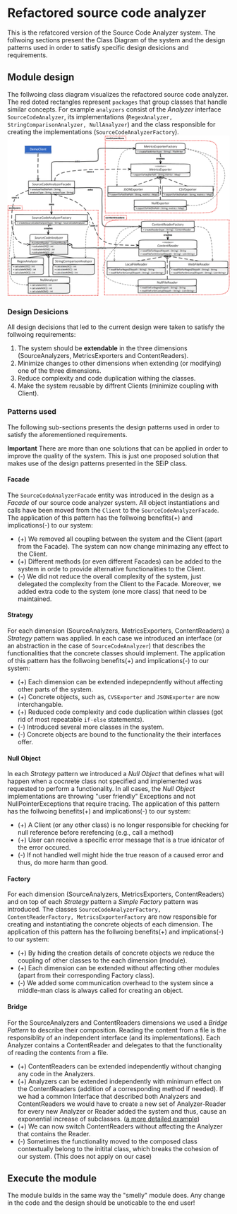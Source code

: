 # Refactored source code analyzer
This is the refatcored version of the Source Code Analyzer system. The follwoing sections present the Class Diagram of the system and the design patterns used in order to satisfy specific design desicions and requirements.  

## Module design
The follwoing class diagram visualizes the refactored source code analyzer. The red doted rectangles represent ```packages``` that group classes that handle similar concepts. For example ```analyzers``` consist of the _Analyzer_ interface ```SourceCodeAnalyzer```, its implementations (```RegexAnalyzer, StringComparisonAnalyzer, NullAnalyzer```) and the class responsible for creating the implementations (```SourceCodeAnalyzerFactory```).
![](assignement_solution.png)

### Design Desicions
All design decisions that led to the current design were taken to satisfy the follwoing requirements: 
1. The system should be __extendable__ in the three dimensions (SourceAnalyzers, MetricsExporters and ContentReaders).
2. Minimize changes to other dimensions when extending (or modifying) one of the three dimensions.
3. Reduce complexity and code duplication withing the classes.
4. Make the system reusable by diffrent Clients (minimize coupling with Client).

### Patterns used
The following sub-sections presents the design patterns used in order to satisfy the aforementioned requirements. 

__Important__ There are more than one solutions that can be applied in order to improve the quality of the system. This is just one proposed solution that makes use of the design patterns presented in the SEiP class. 

#### Facade
The ```SourceCodeAnalyzerFacade``` entity was introduced in the design as a _Facade_ of our source code analyzer system. All object instantiations and calls have been moved from the ```Client``` to the ```SourceCodeAnalyzerFacade```. The application of this pattern has the follwoing benefits(+) and implications(-) to our system:
- (+) We removed all coupling between the system and the Client (apart from the Facade). The system can now change minimazing any effect to the Client.  
- (+) Different methods (or even different Facades) can be added to the system in orde to provide alternative functionalities to the Client.
- (-) We did not reduce the overall complexity of the system, just delegated the complexity from the Client to the Facade. Moreover, we added extra code to the system (one more class) that need to be maintained.

#### Strategy
For each dimension (SourceAnalyzers, MetricsExporters, ContentReaders) a _Strategy_ pattern was applied. In each case we introduced an interface (or an abstraction in the case of ```SourceCodeAnalyzer```) that describes the functionalities that the concrete classes should implement. The application of this pattern has the follwoing benefits(+) and implications(-) to our system:
- (+) Each dimension can be extended indepepndently without affecting other parts of the system.
- (+) Concrete objects, such as, ```CVSExporter``` and ```JSONExporter``` are now interchangable.
- (+) Reduced code complexity and code duplication within classes (got rid of most repeatable ```if-else``` statements).
- (-) Introduced several more classes in the system. 
- (-) Concrete objects are bound to the functionality the their interfaces offer.

#### Null Object
In each _Strategy_ pattern we introduced a _Null Object_ that defines what will happen when a cocnrete class not specified and implemented was requested to perform a functionality. In all cases, the _Null Object_ implementations are throwing "user friendly" Exceptions and not NullPointerExceptions that require tracing. The application of this pattern has the follwoing benefits(+) and implications(-) to our system:
- (+) A Client (or any other class) is no longer responsible for checking for null reference before rerefencing (e.g., call a method)
- (+) User can receive a specific error message that is a true idnicator of the error occured. 
- (-) If not handled well might hide the true reason of a caused error and thus, do more harm than good. 

#### Factory
For each dimension (SourceAnalyzers, MetricsExporters, ContentReaders) and on top of each _Strategy_ pattern a _Simple Factory_ pattern was introduced. The classes ```SourceCodeAnalyzerFactory, ContentReaderFactory, MetricsExporterFactory``` are now responsible for creating and instantiating the concrete objects of each dimension. The application of this pattern has the follwoing benefits(+) and implications(-) to our system:
- (+) By hiding the creation details of concrete objects we reduce the coupling of other classes to the each dimension (module).
- (+) Each dimension can be extended without affecting other modules (apart from their corresponding Factory class).
- (-) We added some communication overhead to the system since a middle-man class is always called for creating an object.

#### Bridge
For the SourceAnalyzers and ContentReaders dimensions we used a _Bridge Pattern_ to describe their composition. Reading the content from a file is the responsiblity of an independent interface (and its implementations). Each Analyzer contains a ContentReader and delegates to that the functionality of reading the contents from a file. 
- (+) ContentReaders can be extended independently without changing any code in the Analyzers. 
- (+) Analyzers can be extended independently with minimum effect on the ContentReaders (addition of a corresponding method if needed). If we had a common Interface that described both Analyzers and ContentReaders we would have to create a new set of Analyzer-Reader for every new Analyzer or Reader added the system and thus, cause an exponential increase of subclasses. ([a more detailed example](https://refactoring.guru/design-patterns/bridge))
- (+) We can now switch ContentReaders without affecting the Analyzer that contains the Reader. 
- (-) Sometimes the functionality moved to the composed class contextually belong to the initital class, which breaks the cohesion of our system. (This does not apply on our case)

## Execute the module
The module builds in the same way the "smelly" module does. Any change in the code and the design should be unoticable to the end user!
